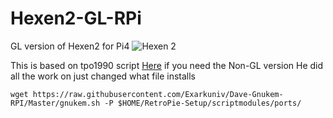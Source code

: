 # Hexen2-GL-RPi
GL version of Hexen2 for Pi4
![Hexen 2](https://github.com/tpo1990/Hexen2-RPI/blob/master/Screenshots/1540203084779-2018-10-21-204323_960x540_scrot.png)

This is based on tpo1990 script [Here](https://github.com/tpo1990/Hexen2-RPI) if you need the Non-GL version
He did all the work on just changed what file installs


```
wget https://raw.githubusercontent.com/Exarkuniv/Dave-Gnukem-RPI/Master/gnukem.sh -P $HOME/RetroPie-Setup/scriptmodules/ports/
```
